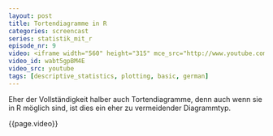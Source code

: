 ```yaml
---
layout: post
title: Tortendiagramme in R
categories: screencast
series: statistik_mit_r
episode_nr: 9
video: <iframe width="560" height="315" mce_src="http://www.youtube.com/embed/wabt5gpBM4E" frameborder="0" allowfullscreen="" src="http://www.youtube.com/embed/wabt5gpBM4E"></iframe>
video_id: wabt5gpBM4E
video_src: youtube
tags: [descriptive_statistics, plotting, basic, german]
---
```


Eher der Vollständigkeit halber auch Tortendiagramme, denn auch wenn sie in R möglich sind, ist dies ein eher zu vermeidender Diagrammtyp.
<!--more-->
{{page.video}}

